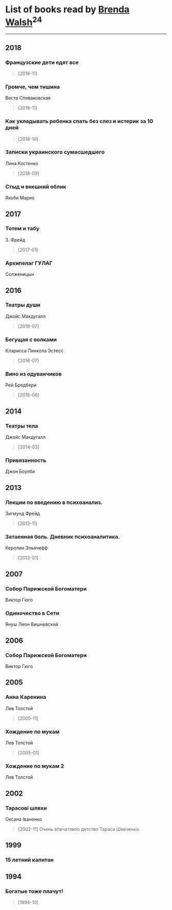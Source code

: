 # List of books read by [Brenda Walsh](http://vk.com/id17633272)<sup>24</sup>
---

## 2018

### Французские дети едят все
> [2018-11] 


### Громче, чем тишина
Веста Спиваковская
> [2018-11] 


### Как укладывать ребенка спать без слез и истерик за 10 дней
> [2018-10] 


### Записки украинского сумасшедшего
Лина Костенко
> [2018-09] 


### Стыд и внешний облик
Якоби Марио



## 2017

### Тотем и табу
З. Фрейд
> [2017-01] 


### Архипелаг ГУЛАГ
Солженицын



## 2016

### Театры души
Джойс Макдугалл
> [2016-07] 


### Бегущая с волками
Кларисса Пинкола Эстесс
> [2016-07] 


### Вино из одуванчиков
Рей Бредбери
> [2016-06] 



## 2014

### Театры тела
Джойс Макдугалл
> [2014-03] 




### Привязанность
Джон Боулби



## 2013

### Лекции по введению в психоанализ.
Зигмунд Фрейд
> [2013-11] 


### Затаенная боль. Дневник психоаналитика.
Керолин Эльячефф
> [2013-01] 



## 2007

### Собор Парижской Богоматери
Виктор Гюго


### Одиночество в Сети
Януш Леон Вишневский



## 2006

### Собор Парижской Богоматери
Виктор Гюго



## 2005

### Анна Каренина
Лев Толстой
> [2005-11] 


### Хождение по мукам
Лев Толстой
> [2005-01] 


### Хождение по мукам 2
Лев Толстой



## 2002

### Тарасові шляхи
Оксана Іваненко
> [2002-11] Очень впечатлило детство Тараса Шевченко.



## 1999

### 15 летний капитан



## 1994

### Богатые тоже плачут!
> [1994-10] 



